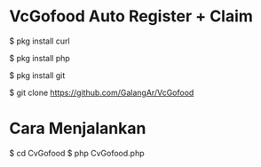 # VcGofood Auto Register + Claim

$ pkg install curl

$ pkg install php

$ pkg install git

$ git clone https://github.com/GalangAr/VcGofood


# Cara Menjalankan

$ cd CvGofood
$ php CvGofood.php
